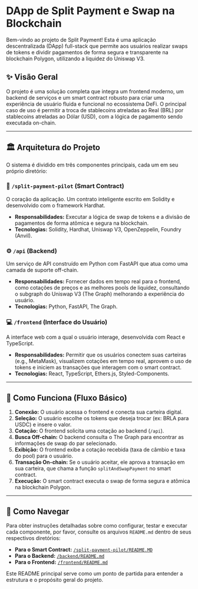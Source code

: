# DApp de Split Payment e Swap na Blockchain

Bem-vindo ao projeto de Split Payment! Esta é uma aplicação descentralizada (DApp) full-stack que permite aos usuários realizar swaps de tokens e dividir pagamentos de forma segura e transparente na blockchain Polygon, utilizando a liquidez do Uniswap V3.

## ✨ Visão Geral

O projeto é uma solução completa que integra um frontend moderno, um backend de serviços e um smart contract robusto para criar uma experiência de usuário fluida e funcional no ecossistema DeFi. O principal caso de uso é permitir a troca de stablecoins atreladas ao Real (BRL) por stablecoins atreladas ao Dólar (USD), com a lógica de pagamento sendo executada on-chain.

---

## 🏛️ Arquitetura do Projeto

O sistema é dividido em três componentes principais, cada um em seu próprio diretório:

### 📄 **`/split-payment-pilot` (Smart Contract)**
O coração da aplicação. Um contrato inteligente escrito em Solidity e desenvolvido com o framework Hardhat.
-   **Responsabilidades:** Executar a lógica de swap de tokens e a divisão de pagamentos de forma atômica e segura na blockchain.
-   **Tecnologias:** Solidity, Hardhat, Uniswap V3, OpenZeppelin, Foundry (Anvil).

### ⚙️ **`/api` (Backend)**
Um serviço de API construído em Python com FastAPI que atua como uma camada de suporte off-chain.
-   **Responsabilidades:** Fornecer dados em tempo real para o frontend, como cotações de preços e as melhores pools de liquidez, consultando o subgraph do Uniswap V3 (The Graph) melhorando a experiência do usuário.
-   **Tecnologias:** Python, FastAPI, The Graph.

### 💻 **`/frontend` (Interface do Usuário)**
A interface web com a qual o usuário interage, desenvolvida com React e TypeScript.
-   **Responsabilidades:** Permitir que os usuários conectem suas carteiras (e.g., MetaMask), visualizem cotações em tempo real, aprovem o uso de tokens e iniciem as transações que interagem com o smart contract.
-   **Tecnologias:** React, TypeScript, Ethers.js, Styled-Components.

---

## 🚀 Como Funciona (Fluxo Básico)

1.  **Conexão:** O usuário acessa o frontend e conecta sua carteira digital.
2.  **Seleção:** O usuário escolhe os tokens que deseja trocar (ex: BRLA para USDC) e insere o valor.
3.  **Cotação:** O frontend solicita uma cotação ao backend (`/api`).
4.  **Busca Off-chain:** O backend consulta o The Graph para encontrar as informações de swap do par selecionado.
5.  **Exibição:** O frontend exibe a cotação recebida (taxa de câmbio e taxa do pool) para o usuário.
6.  **Transação On-chain:** Se o usuário aceitar, ele aprova a transação em sua carteira, que chama a função `splitAndSwapPayment` no smart contract.
7.  **Execução:** O smart contract executa o swap de forma segura e atômica na blockchain Polygon.

---

## 🧭 Como Navegar

Para obter instruções detalhadas sobre como configurar, testar e executar cada componente, por favor, consulte os arquivos `README.md` dentro de seus respectivos diretórios:

-   **Para o Smart Contract:** [`/split-payment-pilot/README.MD`](./split-payment-pilot/README.MD)
-   **Para o Backend:** [`/backend/README.md`](./api/README.md)
-   **Para o Frontend:** [`/frontend/README.md`](./frontend/README.md)

Este README principal serve como um ponto de partida para entender a estrutura e o propósito geral do projeto.
